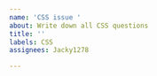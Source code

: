 ```yaml
---
name: 'CSS issue '
about: Write down all CSS questions
title: ''
labels: CSS
assignees: Jacky1278

---
```



